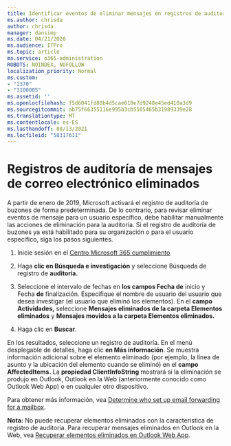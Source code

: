 ```yaml
---
title: Identificar eventos de eliminar mensajes en registros de auditoría
ms.author: chrisda
author: chrisda
manager: dansimp
ms.date: 04/21/2020
ms.audience: ITPro
ms.topic: article
ms.service: o365-administration
ROBOTS: NOINDEX, NOFOLLOW
localization_priority: Normal
ms.custom:
- "1370"
- "3100005"
ms.assetid: ''
ms.openlocfilehash: f5d6041fd80b4d5cae610e7d9248e45ed410a3d9
ms.sourcegitcommit: ab75f66355116e995b3cb5505465b31989339e28
ms.translationtype: MT
ms.contentlocale: es-ES
ms.lasthandoff: 08/13/2021
ms.locfileid: "58317611"
---
```

# <a name="audit-logs-for-deleted-email-messages"></a>Registros de auditoría de mensajes de correo electrónico eliminados

A partir de enero de 2019, Microsoft activará el registro de auditoría de buzones de forma predeterminada. De lo contrario, para revisar eliminar eventos de mensaje para un usuario específico, debe habilitar manualmente las acciones de eliminación para la auditoría. Si el registro de auditoría de buzones ya está habilitado para su organización o para el usuario específico, siga los pasos siguientes.

1. Inicie sesión en el [Centro Microsoft 365 cumplimiento](https://protection.office.com/)

2. Haga **clic en Búsqueda e investigación** y seleccione Búsqueda de registro de **auditoría.**

3. Seleccione el intervalo de fechas en **los campos Fecha de** inicio y Fecha **de** finalización. Especifique el nombre de usuario del usuario que desea investigar (el usuario que eliminó los elementos). En el **campo Actividades,** seleccione **Mensajes eliminados de la carpeta Elementos eliminados** y **Mensajes movidos a la carpeta Elementos eliminados.**

4. Haga clic en **Buscar**.

En los resultados, seleccione un registro de auditoría. En el menú desplegable de detalles, haga clic **en Más información**. Se muestra información adicional sobre el elemento eliminado (por ejemplo, la línea de asunto y la ubicación del elemento cuando se eliminó) en el **campo AffectedItems.** La **propiedad ClientInfoString** mostrará si la eliminación se produjo en Outlook, Outlook en la Web (anteriormente conocido como Outlook Web App) o en cualquier otro dispositivo.

Para obtener más información, vea [Determine who set up email forwarding for a mailbox](https://docs.microsoft.com/microsoft-365/compliance/auditing-troubleshooting-scenarios#determine-if-a-user-deleted-email-items).

**Nota:** No puede recuperar elementos eliminados con la característica de registro de auditoría. Para recuperar mensajes eliminados en Outlook en la Web, vea [Recuperar elementos eliminados en Outlook Web App](https://support.office.com/article/C3D8FC15-EEEF-4F1C-81DF-E27964B7EDD4).
